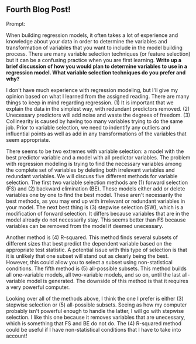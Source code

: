 ## Fourth Blog Post!

Prompt: 

When building regression models, it often takes a lot of experience and knowledge about your data in order to determine the variables and transformation of variables that you want to include in the model building process.  There are many variable selection techniques (or feature selection) but it can be a confusing practice when you are first learning. **Write up a brief discussion of how you would plan to determine variables to use in a regression model.  What variable selection techniques do you prefer and why?**

I don't have much experience with regression modeling, but I'll give my opinion based on what I learned from the assigned reading. There are many things to keep in mind regarding regression. (1) It is important that we explain the data in the simplest way, with redundant predictors removed. (2) Unecessary predictors will add noise and waste the degrees of freedom. (3) Collinearity is caused by having too many variables trying to do the same job. Prior to variable selection, we need to indentify any outliers and influential points as well as add in any transformations of the variables that seem appropriate. 

There seems to be two extremes with variable selection: a model with the best predictor variable and a model with all predictor variables. The problem with regression modeling is trying to find the necessary variables among the complete set of variables by deleting both irrelevant variables and redundant variables. We will discuss five different methods for variable selection. The first two variable selection methods are (1) forward selection (FS) and (2) backward elimination (BE). These models either add or delete variables one by one to find the best model. These aren't necessarily the best methods, as you may end up with irrelevant or redundant variables in your model. The next best thing is (3) stepwise selection (SW), which is a modification of forward selection. It differs because variables that are in the model already do not necessarily stay. This seems better than FS because variables can be removed from the model if deemed unecessary. 

Another method is (4) R-squared. This method finds several subsets of different sizes that best predict the dependent variable based on the appropriate test statistic. A potential issue with this type of selection is that it is unlikely that one subset will stand out as clearly being the best. However, this could allow you to select a subset using non-statistical conditions. The fifth method is (5) all-possible subsets. This method builds all one-variable models, all two-variable models, and so on, until the last all-variable model is generated. The downside of this method is that it requires a very powerful computer.

Looking over all of the methods above, I think the one I prefer is either (3) stepwise selection or (5) all-possible subsets. Seeing as how my computer probably isn't powerful enough to handle the latter, I will go with stepwise selection. I like this one because it removes variables that are unecessary, which is something that FS and BE do not do. The (4) R-squared method could be useful if I have non-statistical conditions that I have to take into account!
